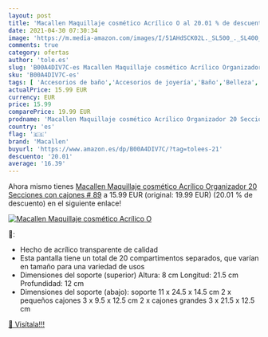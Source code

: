 ```yaml
---
layout: post
title: 'Macallen Maquillaje cosmético Acrílico O al 20.01 % de descuento'
date: 2021-04-30 07:30:34
image: 'https://m.media-amazon.com/images/I/51AHdSCK02L._SL500_._SL400_.jpg'
comments: true
category: ofertas
author: 'tole.es'
slug: 'B00A4DIV7C-es Macallen Maquillaje cosmético Acrílico Organizador 20...'
sku: 'B00A4DIV7C-es'
tags: [ 'Accesorios de baño','Accesorios de joyería','Baño','Belleza','Bolsas y estuches','Cajas para joyas','Cajas y organizadores de joyas','Estuches de maquillaje','Hogar y cocina','Joyería','Utensilios y accesorios de belleza','macallen','maquillaje', ]
actualPrice: 15.99 EUR
currency: EUR
price: 15.99
comparePrice: 19.99 EUR
prodname: 'Macallen Maquillaje cosmético Acrílico Organizador 20 Secciones con cajones # 89'
country: 'es'
flag: '🇪🇸'
brand: 'Macallen'
buyurl: 'https://www.amazon.es/dp/B00A4DIV7C/?tag=tolees-21'
descuento: '20.01'
average: '16.39'
---
```


Ahora mismo tienes [Macallen Maquillaje cosmético Acrílico Organizador 20 Secciones con cajones # 89](https://www.amazon.es/dp/B00A4DIV7C/?tag=tolees-21) a 15.99 EUR (original: 19.99 EUR) (20.01 %  de descuento) en el siguiente enlace!

[![Macallen Maquillaje cosmético Acrílico O](https://m.media-amazon.com/images/I/51AHdSCK02L._SL500_._SL400_.jpg)](https://www.amazon.es/dp/B00A4DIV7C/?tag=tolees-21)

🔎:

- Hecho de acrílico transparente de calidad
- Esta pantalla tiene un total de 20 compartimentos separados, que varían en tamaño para una variedad de usos
- Dimensiones del soporte (superior) Altura: 8 cm Longitud: 21.5 cm Profundidad: 12 cm
- Dimensiones del soporte (abajo): soporte 11 x 24.5 x 14.5 cm 2 x pequeños cajones 3 x 9.5 x 12.5 cm 2 x cajones grandes 3 x 21.5 x 12.5 cm

[🛒 Visítala!!!](https://www.amazon.es/dp/B00A4DIV7C/?tag=tolees-21)
